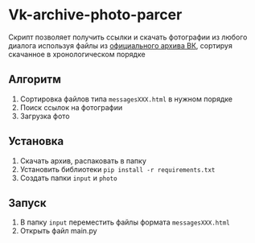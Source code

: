 # Vk-archive-photo-parcer
Скрипт позволяет получить ссылки и скачать фотографии из любого диалога используя файлы из [официального архива ВК](https://vk.com/data_protection?section=rules&scroll_to_archive=1), сортируя скачанное в хронологическом порядке
## Алгоритм
1. Сортировка файлов типа ```messagesXXX.html``` в нужном порядке
2. Поиск ссылок на фотографии
3. Загрузка фото
## Установка
1. Скачать архив, распаковать в папку
2. Установить библиотеки ```pip install -r requirements.txt```
3. Создать папки ```input``` и ```photo```
## Запуск
1. В папку ```input``` переместить файлы формата ```messagesXXX.html```
2. Открыть файл main.py
